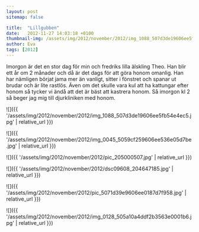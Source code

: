 ```yaml
---
layout: post
sitemap: false

title:  "Lillgubben"
date:   2012-11-27 14:03:18 +0100
thumbnail-img: /assets/img/2012/november/2012/img_1088_507d3de19606ee5fb54e4ec5.jpg
author: Eva
tags: [2012]
---
```


Imorgon är det en stor dag för min och fredriks lilla älskling Theo. Han blir ett år om 2 månader och då är det dags för att göra honom omanlig. Han har nämligen börjat jama mer än vanligt, sitter i fönstret och spanar ut brudar och är lite rastlös. Även om det skulle vara kul att ha kattungar efter honom så tycker vi ändå att det är bäst att kastrera honom. Så imorgon kl 2 så beger jag mig till djurkliniken med honom.

![]({{ '/assets/img/2012/november/2012/img_1088_507d3de19606ee5fb54e4ec5.jpg'  | relative_url }})

![]({{ '/assets/img/2012/november/2012/img_0045_5059cf259606ee536e05d7be.jpg'  | relative_url }})

![]({{ '/assets/img/2012/november/2012/pic_205000507.jpg'  | relative_url }})

![]({{ '/assets/img/2012/november/2012/dsc09608_204647185.jpg'  | relative_url }})

![]({{ '/assets/img/2012/november/2012/pic_5071d39e9606ee0187d7f958.jpg'  | relative_url }})

![]({{ '/assets/img/2012/november/2012/img_0128_505a10a4ddf2b3563e0001b6.jpg'  | relative_url }})

